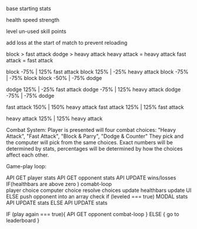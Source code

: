 base starting stats

health
speed
strength

level
un-used skill points

add loss at the start of match to prevent reloading

block > fast attack
dodge > heavy attack
heavy attack = heavy attack
fast attack = fast attack

block -75% | 125% fast attack
block 125% | -25% heavy attack
block -75% | -75% block
block -50% | -75% dodge 

dodge 125% | -25% fast attack 
dodge -75% | 125% heavy attack
dodge -75% | -75% dodge 

fast attack 150% | 150% heavy attack
fast attack 125% | 125% fast attack

heavy attack 125% | 125% heavy attack

Combat System:
Player is presented will four combat choices: "Heavy Attack", "Fast Attack", "Block & Parry", "Dodge & Counter"
They pick and the computer will pick from the same choices.
Exact numbers will be determined by stats, percentages will be determined by how the choices affect each other.




Game-play loop:

API GET player stats
API GET opponent stats
API UPDATE wins/losses
IF(healthbars are above zero ) comabt-loop   
    player choice
    computer choice
    resolve choices
    update healthbars
    update UI
ELSE
    push opponent into an array
    check if (leveled === true)
        MODAL stats
        API UPDATE stats 
    ELSE
        API UPDATE stats

IF (play again === true){
    API GET opponent
    combat-loop
} ELSE {
    go to leaderboard
}





